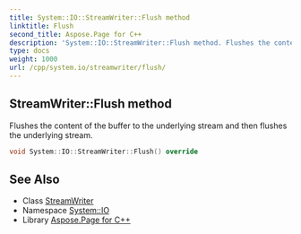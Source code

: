 ```yaml
---
title: System::IO::StreamWriter::Flush method
linktitle: Flush
second_title: Aspose.Page for C++
description: 'System::IO::StreamWriter::Flush method. Flushes the content of the buffer to the underlying stream and then flushes the underlying stream in C++.'
type: docs
weight: 1000
url: /cpp/system.io/streamwriter/flush/
---
```

## StreamWriter::Flush method


Flushes the content of the buffer to the underlying stream and then flushes the underlying stream.

```cpp
void System::IO::StreamWriter::Flush() override
```

## See Also

* Class [StreamWriter](../)
* Namespace [System::IO](../../)
* Library [Aspose.Page for C++](../../../)
